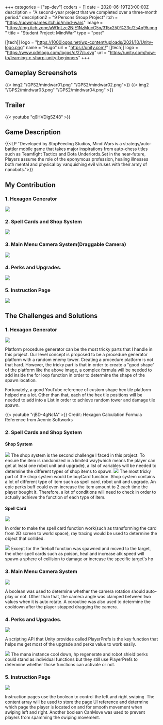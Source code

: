 +++
categories = ["sp-dev"]
coders = []
date = 2020-06-19T23:00:00Z
description = "A second-year project that we completed over a three-month period."
description2 = "9 Persons Group Project"
itch = "https://uowmgames.itch.io/mind-wars"
image = "https://img.itch.zone/aW1nLzc2NjE1NzMucG5n/315x250%23c/2s4q95.png"
title = "Student Project: MindWar"
type = "post"

[[tech]]
logo = "https://1000logos.net/wp-content/uploads/2021/10/Unity-logo.png"
name = "Hugo"
url = "https://unity.com/"
[[tech]]
logo = "https://www.cdnlogo.com/logos/c/27/c.svg"
url = "https://unity.com/how-to/learning-c-sharp-unity-beginners"
+++

## Gameplay Screenshots

{{< img2 "/GPS2/mindwar01.png" "/GPS2/mindwar02.png">}}
{{< img2 "/GPS2/mindwar03.png" "/GPS2/mindwar04.png" >}}


## Trailer

{{< youtube "q6HVDigSZ48" >}}

## Game Description

{{<LP "Developed by StopFeeding Studios, Mind Wars is a strategy/auto-battler mobile game that takes major inspirations from auto-chess titles such as Teamfight Tactics and Dota Underlords.Set in the near-future, Players assume the role of the eponymous profession, healing illnesses both mental and physical by vanquishing evil viruses with their army of nanobots.">}}

## My Contribution 

### 1. Hexagon Generator
![](/GPS2/HexGenerator.png)

### 2. Spell Cards and Shop System
![](/GPS2/T_S_SC.gif)
### 3. Main Menu Camera System(Draggable Camera)
![](/GPS2/CameraSystem.gif)
### 4. Perks and Upgrades. 
![](/GPS2/PerkSystem.gif)

### 5. Instruction Page
![](/GPS2/Instruction.gif)

## The Challenges and Solutions
### 1. Hexagon Generator

![](/GPS2/HexagonGeneratorScript.png)

Platform procedure generator can be the most tricky parts that I handle in this project. Our level concept is proposed to be a procedure generator platform with a random enemy tower. Creating a procedure platform is not that hard. However, the tricky part is that in order to create a "good shape" of the platform like the above image, a complex formula will be needed to add inside the for loop function in order to determine the shape of the spawn location. 

Fortunately, a good YouTube reference of custom shape hex tile platform helped me a lot. Other than that, each of the hex tile positions will be needed to add into a List in order to achieve random tower and damage tile spawn.

{{< youtube "rjBD-4gNcfA" >}}
Credit:  Hexagon Calculation Formula Reference from Aeonic Softworks

### 2. Spell Cards and Shop System

#### Shop System

![](/GPS2/shop1.png)
The shop system is the second challenge I faced in this project. To ensure the item is randomized in a limited way(which means the player can get at least one robot unit and upgrade), a list of variables will be needed to determine the different types of shop items to spawn. 
![](/GPS2/shop2.png)
The most tricky part of the shop system would be buyCard function. Shop system contains a lot of different type of item such as spell card, robot unit and upgrade. An epic perks buff could even increase the item amount to 2 each time the player bought it. Therefore, a lot of conditions will need to check in order to actually achieve the function of each type of item.

#### Spell Card

![](/GPS2/Spellcard1.png)

In order to make the spell card function work(such as transforming the card from 2D screen to world space), ray tracing would be used to determine the object that collided.


![](/GPS2/Spellcard2.png)
Except for the fireball function was spawned and moved to the target, the other spell cards such as poison, heal and increase atk speed will spawn a sphere of collision to damage or increase the specific target's hp

### 3. Main Menu Camera System
![](/GPS2/CameraDragSolution.png)

A boolean was used to determine whether the camera rotation should auto-play or not. Other than that, the camera angle was clamped between two values when it is auto rotate. A coroutine was also used to determine the cooldown after the player stopped dragging the camera.

### 4. Perks and Upgrades. 
![](/GPS2/PerkandUpgradeScript.png)

A scripting API that Unity provides called PlayerPrefs is the key function that helps me get most of the upgrade and perks value to work easily.

![](/GPS2/PerkandUpgradeScript2.png)
The mana instance cool down, hp regenerate and robot shield perks could stand as individual functions but they still use PlayerPrefs to determine whether those functions can activate or not.

### 5. Instruction Page
![](/GPS2/Instruction2.png)

Instruction pages use the boolean to control the left and right swiping. The content array will be used to store the page UI reference and determine which page the player is located on and for smooth movement when swiping left and right. Another boolean CanMove was used to prevent players from spamming the swiping movement.

